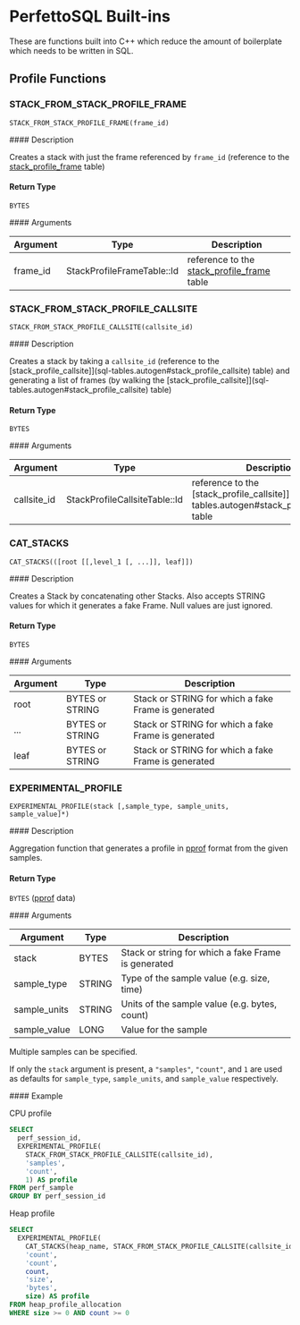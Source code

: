 # PerfettoSQL Built-ins

These are functions built into C++ which reduce the amount of boilerplate which
needs to be written in SQL.

## Profile Functions

### STACK_FROM_STACK_PROFILE_FRAME

`STACK_FROM_STACK_PROFILE_FRAME(frame_id)`

#### Description

Creates a stack with just the frame referenced by `frame_id` (reference to the
[stack_profile_frame](sql-tables.autogen#stack_profile_frame) table)

#### Return Type

`BYTES`

#### Arguments

Argument | Type | Description
-------- | ---- | -----------
frame_id | StackProfileFrameTable::Id | reference to the [stack_profile_frame](sql-tables.autogen#stack_profile_frame) table

### STACK_FROM_STACK_PROFILE_CALLSITE

`STACK_FROM_STACK_PROFILE_CALLSITE(callsite_id)`

#### Description

Creates a stack by taking a `callsite_id` (reference to the
[stack_profile_callsite]](sql-tables.autogen#stack_profile_callsite) table) and
generating a list of frames (by walking the
[stack_profile_callsite]](sql-tables.autogen#stack_profile_callsite) table)

#### Return Type

`BYTES`

#### Arguments

Argument | Type | Description
-------- | ---- | -----------
callsite_id | StackProfileCallsiteTable::Id | reference to the [stack_profile_callsite]](sql-tables.autogen#stack_profile_callsite) table

### CAT_STACKS

`CAT_STACKS(([root [[,level_1 [, ...]], leaf]])`

#### Description

Creates a Stack by concatenating other Stacks. Also accepts STRING values for
which it generates a fake Frame. Null values are just ignored.

#### Return Type

`BYTES`

#### Arguments

Argument | Type | Description
-------- | ---- | -----------
root | BYTES or STRING | Stack or STRING for which a fake Frame is generated
... | BYTES or STRING | Stack or STRING for which a fake Frame is generated
leaf | BYTES or STRING | Stack or STRING for which a fake Frame is generated

### EXPERIMENTAL_PROFILE

`EXPERIMENTAL_PROFILE(stack [,sample_type, sample_units, sample_value]*)`

#### Description

Aggregation function that generates a profile in
[pprof](https://github.com/google/pprof) format from the given samples.

#### Return Type

`BYTES` ([pprof](https://github.com/google/pprof) data)

#### Arguments

Argument | Type | Description
-------- | ---- | -----------
stack | BYTES | Stack or string for which a fake Frame is generated
sample_type | STRING | Type of the sample value (e.g. size, time)
sample_units | STRING | Units of the sample value (e.g. bytes, count)
sample_value | LONG | Value for the sample

Multiple samples can be specified.

If only the `stack` argument is present, a `"samples"`, `"count"`, and `1` are
used as defaults for `sample_type`, `sample_units`, and `sample_value`
 respectively.

#### Example

CPU profile

```sql
SELECT
  perf_session_id,
  EXPERIMENTAL_PROFILE(
    STACK_FROM_STACK_PROFILE_CALLSITE(callsite_id),
    'samples',
    'count',
    1) AS profile
FROM perf_sample
GROUP BY perf_session_id
```

Heap profile

```sql
SELECT
  EXPERIMENTAL_PROFILE(
    CAT_STACKS(heap_name, STACK_FROM_STACK_PROFILE_CALLSITE(callsite_id)),
    'count',
    'count',
    count,
    'size',
    'bytes',
    size) AS profile
FROM heap_profile_allocation
WHERE size >= 0 AND count >= 0
```